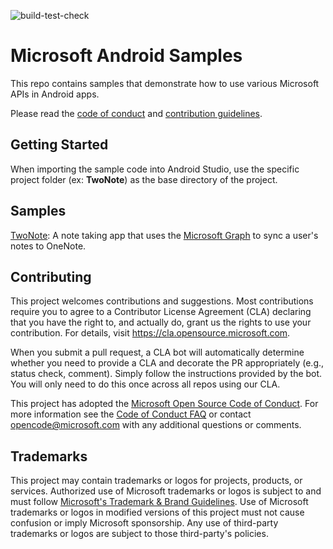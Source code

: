 ![build-test-check](https://github.com/microsoft/android-samples/actions/workflows/build-test-check.yml/badge.svg)

# Microsoft Android Samples

This repo contains samples that demonstrate how to use various Microsoft APIs in Android apps.

Please read the [code of conduct](CODE_OF_CONDUCT.md) and [contribution guidelines](CONTRIBUTING.md).

## Getting Started

When importing the sample code into Android Studio, use the specific project folder (ex: **TwoNote**) as the base directory of the project.

## Samples

[TwoNote](/TwoNote/): A note taking app that uses the [Microsoft Graph](https://learn.microsoft.com/graph/overview) to sync a user's notes to OneNote.

## Contributing

This project welcomes contributions and suggestions.  Most contributions require you to agree to a
Contributor License Agreement (CLA) declaring that you have the right to, and actually do, grant us
the rights to use your contribution. For details, visit https://cla.opensource.microsoft.com.

When you submit a pull request, a CLA bot will automatically determine whether you need to provide
a CLA and decorate the PR appropriately (e.g., status check, comment). Simply follow the instructions
provided by the bot. You will only need to do this once across all repos using our CLA.

This project has adopted the [Microsoft Open Source Code of Conduct](https://opensource.microsoft.com/codeofconduct/).
For more information see the [Code of Conduct FAQ](https://opensource.microsoft.com/codeofconduct/faq/) or
contact [opencode@microsoft.com](mailto:opencode@microsoft.com) with any additional questions or comments.

## Trademarks

This project may contain trademarks or logos for projects, products, or services. Authorized use of Microsoft 
trademarks or logos is subject to and must follow 
[Microsoft's Trademark & Brand Guidelines](https://www.microsoft.com/en-us/legal/intellectualproperty/trademarks/usage/general).
Use of Microsoft trademarks or logos in modified versions of this project must not cause confusion or imply Microsoft sponsorship.
Any use of third-party trademarks or logos are subject to those third-party's policies.
